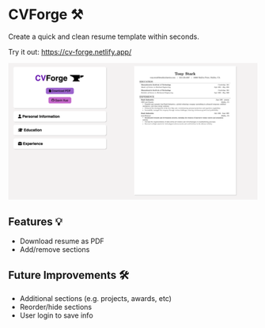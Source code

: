 # CVForge ⚒️

Create a quick and clean resume template within seconds.

Try it out: https://cv-forge.netlify.app/

![website screenshot](/public/screenshot.png)

## Features 💡

- Download resume as PDF
- Add/remove sections

## Future Improvements 🛠️

- Additional sections (e.g. projects, awards, etc)
- Reorder/hide sections
- User login to save info
